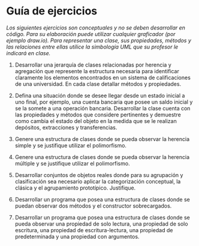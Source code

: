 # Guía de ejercicios

_Los siguientes ejercicios son conceptuales y no se deben desarrollar en código. Para su elaboración puede utilizar cualquier graficador (por ejemplo draw.io). Para representar una clase, sus propiedades, métodos y las relaciones entre ellas utilice la simbología UML que su profesor le indicará en clase._

1. Desarrollar una jerarquía de clases relacionadas por herencia y agregación que represente la estructura necesaria para identificar claramente los elementos encontrados en un sistema de calificaciones de una universidad. En cada clase detallar métodos y propiedades.

2. Defina una situación donde se desee llegar desde un estado inicial a uno final, por ejemplo, una cuenta bancaria que posee un saldo inicial y se la somete a una operación bancaria. Desarrollar la clase cuenta con las propiedades y métodos que considere pertinentes y demuestre como cambia el estado del objeto en la medida que se le realizan depósitos, extracciones y transferencias.

3. Genere una estructura de clases donde se pueda observar la herencia simple y se justifique utilizar el polimorfismo.

4. Genere una estructura de clases donde se pueda observar la herencia múltiple y se justifique utilizar el polimorfismo.

5. Desarrollar conjuntos de objetos reales donde para su agrupación y clasificación sea necesario aplicar la categorización conceptual, la clásica y el agrupamiento prototípico. Justifique.

6. Desarrollar un programa que posea una estructura de clases donde se puedan observar dos métodos y el constructor sobrecargados.

7. Desarrollar un programa que posea una estructura de clases donde se pueda observar una propiedad de solo lectura, una propiedad de solo escritura, una propiedad de escritura-lectura, una propiedad de predeterminada y una propiedad con argumentos.
